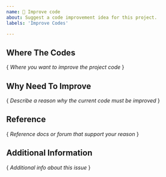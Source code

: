 ```yaml
---
name: 🚀 Improve code
about: Suggest a code improvement idea for this project.
labels: 'Improve Codes'

---
```

## Where The Codes
{ *Where you want to improve the project code* }

## Why Need To Improve
{ *Describe a reason why the current code must be improved* }

## Reference
{ *Reference docs or forum that support your reason* }

## Additional Information
{ *Additional info about this issue* }